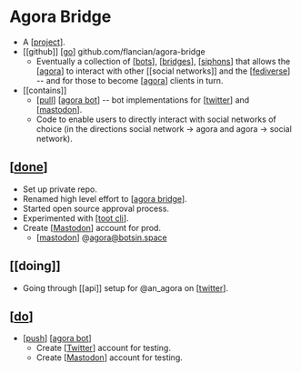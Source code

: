 # Agora Bridge

- A [[project]].
- [[github]] [[go]] github.com/flancian/agora-bridge
  - Eventually a collection of [[bots]], [[bridges]], [[siphons]] that allows the [[agora]] to interact with other [[social networks]] and the [[fediverse]] -- and for those to become [[agora]] clients in turn.
- [[contains]]
  - [[pull]] [[agora bot]] -- bot implementations for [[twitter]] and [[mastodon]].
  - Code to enable users to directly interact with social networks of choice (in the directions social network -> agora and agora -> social network).

## [[done]]

- Set up private repo.
- Renamed high level effort to [[agora bridge]].
- Started open source approval process.
- Experimented with [[toot cli]].
- Create [[Mastodon]] account for prod.
  - [[mastodon]] @agora@botsin.space

## [[doing]]

- Going through [[api]] setup for @an_agora on [[twitter]].

## [[do]]

- [[push]] [[agora bot]]
  - Create [[Twitter]] account for testing.
  - Create [[Mastodon]] account for testing.




[//begin]: # "Autogenerated link references for markdown compatibility"
[project]: project "Project"
[go]: go "Go"
[bots]: bots "Bots"
[bridges]: bridges "Bridges"
[siphons]: siphons "Siphons"
[agora]: agora "Agora"
[fediverse]: fediverse "Fediverse"
[pull]: pull "Pull"
[agora bot]: agora-bot "Agora Bot"
[Twitter]: twitter "Twitter"
[Mastodon]: mastodon "Mastodon"
[done]: done "DONE"
[agora bridge]: agora-bridge "Agora Bridge"
[toot cli]: toot-cli "Toot Cli"
[do]: do "Do"
[push]: push "Push"
[//end]: # "Autogenerated link references"
